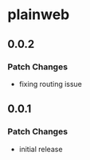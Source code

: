 # plainweb

## 0.0.2

### Patch Changes

- fixing routing issue

## 0.0.1

### Patch Changes

- initial release
